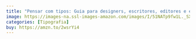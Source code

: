 ```yaml
---
title: "Pensar com tipos: Guia para designers, escritores, editores e estudantes"
image: https://images-na.ssl-images-amazon.com/images/I/51NATp9fw1L._SX410_BO1,204,203,200_.jpg
categories: [Tipografia]
buy: https://amzn.to/2wsrYi4
---
```

